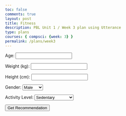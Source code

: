 ```yaml
---
toc: false
comments: true
layout: post
title: Fitness
description: PBL Unit 1 / Week 3 plan using Utterance
type: plans
courses: { compsci: {week: 3} }
permalink: /plans/week3
---
```

<html lang="en">
<head>
    <meta charset="UTF-8">
    <meta name="viewport" content="width=device-width, initial-scale=1.0">
    <title>Fitness Plan</title>
    <link rel="stylesheet" href="styles.css"> <!-- Include the compiled CSS file -->
</head>
<body>
    <div id="errorMessage"></div>
    <form id="fitnessForm">
        <p><label for="age">Age:</label>
            <input type="number" name="age" id="age" required>
        </p>
        <p><label for="weight">Weight (kg):</label>
            <input type="number" name="weight" id="weight" required>
        </p>
        <p><label for="height">Height (cm):</label>
            <input type="number" name="height" id="height" required>
        </p>
        <p><label for="gender">Gender:</label>
            <select id="gender" name="gender" required>
                <option value="male">Male</option>
                <option value="female">Female</option>
            </select>
        </p>
        <p><label for="activity_level">Activity Level:</label>
            <select id="activity_level" name="activity_level" required>
                <option value="sedentary">Sedentary</option>
                <option value="lightly_active">Lightly Active</option>
                <option value="moderately_active">Moderately Active</option>
                <option value="very_active">Very Active</option>
                <option value="extra_active">Extra Active</option>
            </select>
        </p>
        <button type="submit">Get Recommendation</button>
    </form>

<script>
        document.getElementById("fitnessForm").addEventListener("submit", function(event) {
            event.preventDefault();
            const formData = new FormData(this);
            const jsonData = {};
            formData.forEach((value, key) => {jsonData[key] = value});

            fetch('http://127.0.0.1:5000/recommendation', {  // Modified fetch URL
                method: 'POST',
                headers: {
                    'Content-Type': 'application/json'
                },
                body: JSON.stringify(jsonData)
            })
            .then(response => response.text())
            .then(data => {
                document.body.innerHTML = data;
            })
            .catch(error => {
                console.error('Error:', error);
                const errorMessageDiv = document.getElementById('errorMessage');
                errorMessageDiv.innerHTML = '<label style="color: red;">Failed to retrieve recommendation</label>';
            });
        });
    </script>
</body>
</html>
